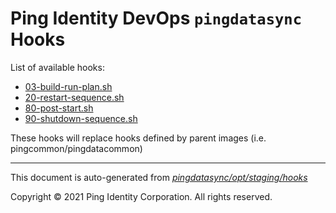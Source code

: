
# Ping Identity DevOps `pingdatasync` Hooks
List of available hooks:
* [03-build-run-plan.sh](03-build-run-plan.sh.md)
* [20-restart-sequence.sh](20-restart-sequence.sh.md)
* [80-post-start.sh](80-post-start.sh.md)
* [90-shutdown-sequence.sh](90-shutdown-sequence.sh.md)

These hooks will replace hooks defined by parent images (i.e. pingcommon/pingdatacommon)

---
This document is auto-generated from _[pingdatasync/opt/staging/hooks](https://github.com/pingidentity/pingidentity-docker-builds/blob/master/pingdatasync/opt/staging/hooks)_

Copyright © 2021 Ping Identity Corporation. All rights reserved.

